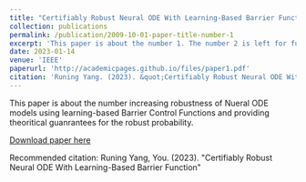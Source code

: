 ```yaml
---
title: "Certifiably Robust Neural ODE With Learning-Based Barrier Function"
collection: publications
permalink: /publication/2009-10-01-paper-title-number-1
excerpt: 'This paper is about the number 1. The number 2 is left for future work.'
date: 2023-01-14
venue: 'IEEE'
paperurl: 'http://academicpages.github.io/files/paper1.pdf'
citation: 'Runing Yang. (2023). &quot;Certifiably Robust Neural ODE With Learning-Based Barrier Function; <i>IEEE-LCSS 1</i>. 1(1).'
---
```

This paper is about the number increasing robustness of Nueral ODE models using learning-based Barrier Control Functions and providing theoritical guanrantees for the robust probability. 

[Download paper here](https://ieeexplore.ieee.org/stamp/stamp.jsp?tp=&arnumber=10097636)

Recommended citation: Runing Yang, You. (2023). "Certifiably Robust Neural ODE With Learning-Based Barrier Function"
